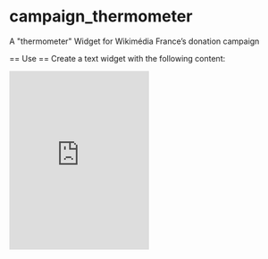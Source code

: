 campaign_thermometer
===================

A "thermometer" Widget for Wikimédia France’s donation campaign

== Use ==
Create a text widget with the following content:
<p><iframe src="https://dons.wikimedia.fr/ext/campaign-thermometer/iframe.php" width="250px" height="320px" frameborder="0"></iframe></p>
